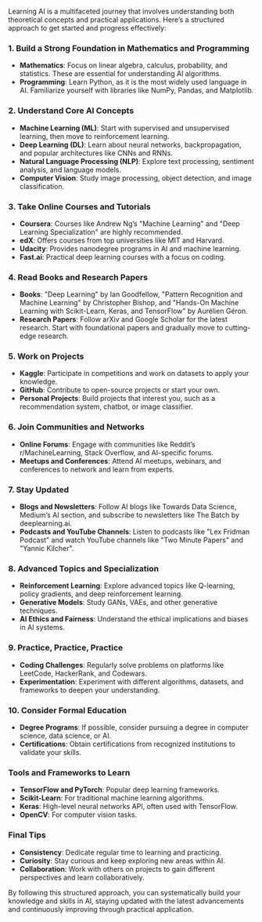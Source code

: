 Learning AI is a multifaceted journey that involves understanding both theoretical concepts and practical applications. Here’s a structured approach to get started 
and progress effectively:

### 1. **Build a Strong Foundation in Mathematics and Programming**
   - **Mathematics**: Focus on linear algebra, calculus, probability, and statistics. These are essential for understanding AI algorithms.
   - **Programming**: Learn Python, as it is the most widely used language in AI. Familiarize yourself with libraries like NumPy, Pandas, and Matplotlib.

### 2. **Understand Core AI Concepts**
   - **Machine Learning (ML)**: Start with supervised and unsupervised learning, then move to reinforcement learning.
   - **Deep Learning (DL)**: Learn about neural networks, backpropagation, and popular architectures like CNNs and RNNs.
   - **Natural Language Processing (NLP)**: Explore text processing, sentiment analysis, and language models.
   - **Computer Vision**: Study image processing, object detection, and image classification.

### 3. **Take Online Courses and Tutorials**
   - **Coursera**: Courses like Andrew Ng’s "Machine Learning" and "Deep Learning Specialization" are highly recommended.
   - **edX**: Offers courses from top universities like MIT and Harvard.
   - **Udacity**: Provides nanodegree programs in AI and machine learning.
   - **Fast.ai**: Practical deep learning courses with a focus on coding.

### 4. **Read Books and Research Papers**
   - **Books**: "Deep Learning" by Ian Goodfellow, "Pattern Recognition and Machine Learning" by Christopher Bishop, and "Hands-On Machine Learning with Scikit-Learn, Keras, and TensorFlow" by Aurélien Géron.
   - **Research Papers**: Follow arXiv and Google Scholar for the latest research. Start with foundational papers and gradually move to cutting-edge research.      

### 5. **Work on Projects**
   - **Kaggle**: Participate in competitions and work on datasets to apply your knowledge.
   - **GitHub**: Contribute to open-source projects or start your own.
   - **Personal Projects**: Build projects that interest you, such as a recommendation system, chatbot, or image classifier.

### 6. **Join Communities and Networks**
   - **Online Forums**: Engage with communities like Reddit’s r/MachineLearning, Stack Overflow, and AI-specific forums.
   - **Meetups and Conferences**: Attend AI meetups, webinars, and conferences to network and learn from experts.

### 7. **Stay Updated**
   - **Blogs and Newsletters**: Follow AI blogs like Towards Data Science, Medium’s AI section, and subscribe to newsletters like The Batch by deeplearning.ai.     
   - **Podcasts and YouTube Channels**: Listen to podcasts like "Lex Fridman Podcast" and watch YouTube channels like "Two Minute Papers" and "Yannic Kilcher".     

### 8. **Advanced Topics and Specialization**
   - **Reinforcement Learning**: Explore advanced topics like Q-learning, policy gradients, and deep reinforcement learning.
   - **Generative Models**: Study GANs, VAEs, and other generative techniques.
   - **AI Ethics and Fairness**: Understand the ethical implications and biases in AI systems.

### 9. **Practice, Practice, Practice**
   - **Coding Challenges**: Regularly solve problems on platforms like LeetCode, HackerRank, and Codewars.
   - **Experimentation**: Experiment with different algorithms, datasets, and frameworks to deepen your understanding.

### 10. **Consider Formal Education**
   - **Degree Programs**: If possible, consider pursuing a degree in computer science, data science, or AI.
   - **Certifications**: Obtain certifications from recognized institutions to validate your skills.

### Tools and Frameworks to Learn
   - **TensorFlow and PyTorch**: Popular deep learning frameworks.
   - **Scikit-Learn**: For traditional machine learning algorithms.
   - **Keras**: High-level neural networks API, often used with TensorFlow.
   - **OpenCV**: For computer vision tasks.

### Final Tips
   - **Consistency**: Dedicate regular time to learning and practicing.
   - **Curiosity**: Stay curious and keep exploring new areas within AI.
   - **Collaboration**: Work with others on projects to gain different perspectives and learn collaboratively.

By following this structured approach, you can systematically build your knowledge and skills in AI, staying updated with the latest advancements and continuously improving through practical application.